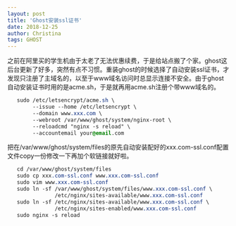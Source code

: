 ```yaml
---
layout: post
title: 'Ghost安装ssl证书'
date: 2018-12-25
author: Christina
tags: GHOST
---
```


之前在阿里买的学生机由于太老了无法优惠续费，于是给站点搬了个家。ghost这后台更新了好多，突然有点不习惯。重装ghost的时候选择了自动安装ssl证书，才发现只注册了主域名的，以至于www域名访问时总显示连接不安全。由于ghost自动安装证书时用的是acme.sh，于是就再用acme.sh注册个带www域名的。

 ```css
    sudo /etc/letsencrypt/acme.sh \
         --issue --home /etc/letsencrypt \
         --domain www.xxx.com \
         --webroot /var/www/ghost/system/nginx-root \
         --reloadcmd "nginx -s reload" \
         --accountemail your@email.com 
 ```
 把在/var/www/ghost/system/files的原先自动安装配好的xxx.com-ssl.conf配置文件copy一份修改一下再加个软链接就好啦。

 ```css
    cd /var/www/ghost/system/files
    sudo cp xxx.com-ssl.conf www.xxx.com-ssl.conf
    sudo vim www.xxx.com-ssl.conf
    sudo ln -sf /var/www/ghost/system/files/www.xxx.com-ssl.conf \
                /etc/nginx/sites-available/www.xxx.com-ssl.conf
    sudo ln -sf /etc/nginx/sites-available/www.xxx.com-ssl.conf \
                /etc/nginx/sites-enabled/www.xxx.com-ssl.conf
    sudo nginx -s reload
 ```